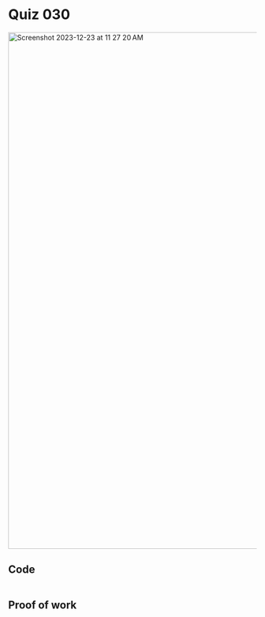 # Quiz 030
<img width="1045" alt="Screenshot 2023-12-23 at 11 27 20 AM" src="https://github.com/hasmhib/unit2-2024/assets/142870448/69900040-0336-4874-b25a-90b57e12af23">

## Code

```.py
```


## Proof of work
